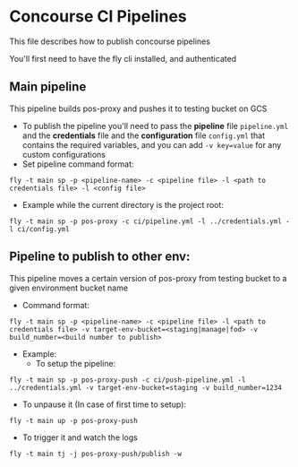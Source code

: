 # Concourse CI Pipelines
This file describes how to publish concourse pipelines

You'll first need to have the fly cli installed, and authenticated

## Main pipeline
This pipeline builds pos-proxy and pushes it to testing bucket on GCS
- To publish the pipeline you'll need to pass the **pipeline** file `pipeline.yml` and the **credentials** file and the **configuration** file `config.yml` that contains the required variables, and you can add `-v key=value` for any custom configurations
- Set pipeline command format:
```
fly -t main sp -p <pipeline-name> -c <pipeline file> -l <path to credentials file> -l <config file>
```
- Example while the current directory is the project root:
```
fly -t main sp -p pos-proxy -c ci/pipeline.yml -l ../credentials.yml -l ci/config.yml
```

## Pipeline to publish to other env:
This pipeline moves a certain version of pos-proxy from testing bucket to a given environment bucket name <target-env-bucket>
- Command format:
```
fly -t main sp -p <pipeline-name> -c <pipeline file> -l <path to credentials file> -v target-env-bucket=<staging|manage|fod> -v build_number=<build number to publish>
```
- Example:
  - To setup the pipeline:
```
fly -t main sp -p pos-proxy-push -c ci/push-pipeline.yml -l ../credentials.yml -v target-env-bucket=staging -v build_number=1234
```

  - To unpause it (In case of first time to setup):
```
fly -t main up -p pos-proxy-push
```

  - To trigger it and watch the logs
```
fly -t main tj -j pos-proxy-push/publish -w
```
